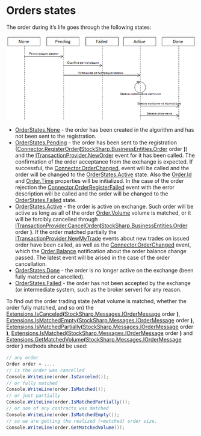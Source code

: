 # Orders states

The order during it’s life goes through the following states:

![OrderStates](../../../images/orderstates.png)

- [OrderStates.None](xref:StockSharp.Messages.OrderStates.None) \- the order has been created in the algorithm and has not been sent to the registration. 
- [OrderStates.Pending](xref:StockSharp.Messages.OrderStates.Pending) \- the order has been sent to the registration ([Connector.RegisterOrder](xref:StockSharp.Algo.Connector.RegisterOrder(StockSharp.BusinessEntities.Order))**(**[StockSharp.BusinessEntities.Order](xref:StockSharp.BusinessEntities.Order) order **)**) and the [ITransactionProvider.NewOrder](xref:StockSharp.BusinessEntities.ITransactionProvider.NewOrder) event for it has been called. The confirmation of the order acceptance from the exchange is expected. If successful, the [Connector.OrderChanged](xref:StockSharp.Algo.Connector.OrderChanged), event will be called and the order will be changed to the [OrderStates.Active](xref:StockSharp.Messages.OrderStates.Active) state. Also the [Order.Id](xref:StockSharp.BusinessEntities.Order.Id) and [Order.Time](xref:StockSharp.BusinessEntities.Order.Time) properties will be initialized. In the case of the order rejection the [Connector.OrderRegisterFailed](xref:StockSharp.Algo.Connector.OrderRegisterFailed) event with the error description will be called and the order will be changed to the [OrderStates.Failed](xref:StockSharp.Messages.OrderStates.Failed) state. 
- [OrderStates.Active](xref:StockSharp.Messages.OrderStates.Active) \- the order is active on exchange. Such order will be active as long as all of the order [Order.Volume](xref:StockSharp.BusinessEntities.Order.Volume) volume is matched, or it will be forcibly cancelled through [ITransactionProvider.CancelOrder](xref:StockSharp.BusinessEntities.ITransactionProvider.CancelOrder(StockSharp.BusinessEntities.Order))**(**[StockSharp.BusinessEntities.Order](xref:StockSharp.BusinessEntities.Order) order **)**. If the order matched partially the [ITransactionProvider.NewMyTrade](xref:StockSharp.BusinessEntities.ITransactionProvider.NewMyTrade) events about new trades on issued order have been called, as well as the [Connector.OrderChanged](xref:StockSharp.Algo.Connector.OrderChanged) event, which the [Order.Balance](xref:StockSharp.BusinessEntities.Order.Balance) notification about the order balance change passed. The latest event will be arised in the case of the order cancellation. 
- [OrderStates.Done](xref:StockSharp.Messages.OrderStates.Done) \- the order is no longer active on the exchange (been fully matched or cancelled). 
- [OrderStates.Failed](xref:StockSharp.Messages.OrderStates.Failed) \- the order has not been accepted by the exchange (or intermediate system, such as the broker server) for any reason. 

To find out the order trading state (what volume is matched, whether the order fully matched, and so on) the [Extensions.IsCanceled](xref:StockSharp.Messages.Extensions.IsCanceled(StockSharp.Messages.IOrderMessage))**(**[StockSharp.Messages.IOrderMessage](xref:StockSharp.Messages.IOrderMessage) order **)**, [Extensions.IsMatchedEmpty](xref:StockSharp.Messages.Extensions.IsMatchedEmpty(StockSharp.Messages.IOrderMessage))**(**[StockSharp.Messages.IOrderMessage](xref:StockSharp.Messages.IOrderMessage) order **)**, [Extensions.IsMatchedPartially](xref:StockSharp.Messages.Extensions.IsMatchedPartially(StockSharp.Messages.IOrderMessage))**(**[StockSharp.Messages.IOrderMessage](xref:StockSharp.Messages.IOrderMessage) order **)**, [Extensions.IsMatched](xref:StockSharp.Messages.Extensions.IsMatched(StockSharp.Messages.IOrderMessage))**(**[StockSharp.Messages.IOrderMessage](xref:StockSharp.Messages.IOrderMessage) order **)** and [Extensions.GetMatchedVolume](xref:StockSharp.Messages.Extensions.GetMatchedVolume(StockSharp.Messages.IOrderMessage))**(**[StockSharp.Messages.IOrderMessage](xref:StockSharp.Messages.IOrderMessage) order **)** methods should be used: 

```cs
// any order
Order order = ....
// is the order was cancelled
Console.WriteLine(order.IsCanceled());
// or fully matched
Console.WriteLine(order.IsMatched());
// or just partially
Console.WriteLine(order.IsMatchedPartially());
// or non of any contracts was matched 
Console.WriteLine(order.IsMatchedEmpty());
// so we are getting the realized (=matched) order size.
Console.WriteLine(order.GetMatchedVolume());
```

